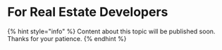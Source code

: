 # For Real Estate Developers

{% hint style="info" %}
Content about this topic will be published soon. Thanks for your patience.
{% endhint %}
